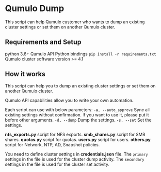 # Qumulo Dump

This script can help Qumulo customer who wants to dump an existing cluster settings or set them on another Qumulo cluster. 

## Requirements and Setup
python 3.6+
Qumulo API Python bindings `pip install -r requirements.txt`
Qumulo cluster software version >= 4.1

## How it works
This script can help you to dump an existing cluster settings or set them on another Qumulo cluster.

Qumulo API capabilities allow you to write your own automation. 

Each script can use with below parameters:
`-a, --auto_approve`  Sync all existing settings without confirmation. If you want to use it, please put it before other arguments.
`-d, --dump`          Dump the settings.
`-s, --set`           Set the settings.

**nfs_exports.py** script for NFS exports.
**smb_shares.py** script for SMB shares.
**quotas.py** script for quotas.
**users.py** script for users.
**others.py** script for Network, NTP, AD, Snapshot policies.

You need to define cluster settings in **credentials.json** file. 
The `primary` settings in the file is used for the cluster dump activity. 
The `secondary` settings in the file is used for the cluster set activity. 


